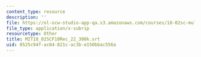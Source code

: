 ```yaml
---
content_type: resource
description: ''
file: https://ol-ocw-studio-app-qa.s3.amazonaws.com/courses/18-02sc-multivariable-calculus-fall-2010/0525c94fac04821cac3be150bbac556a_MIT18_02SCF10Rec_22_300k.srt
file_type: application/x-subrip
resourcetype: Other
title: MIT18_02SCF10Rec_22_300k.srt
uid: 0525c94f-ac04-821c-ac3b-e150bbac556a
---
```

